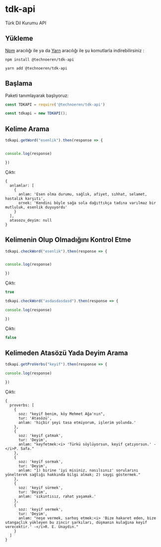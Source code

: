 # tdk-api
Türk Dil Kurumu API


## Yükleme

[Npm](https://www.npmjs.com/) aracılığı ile ya da [Yarn](https://classic.yarnpkg.com/) aracılığı ile şu komutlarla indirebilirsiniz :

```
npm install @technoeren/tdk-api
```

```
yarn add @technoeren/tdk-api
```
## Başlama
Paketi tanımlayarak başlıyoruz:

```js
const TDKAPI = require('@technoeren/tdk-api')

const tdkapi = new TDKAPI();
```

## Kelime Arama

```js
tdkapi.getWord("esenlik").then(response => {


console.log(response)

})
```

Çıktı:

```
{
  anlamlar: [
    {
      anlam: 'Esen olma durumu, sağlık, afiyet, sıhhat, selamet, hastalık karşıtı',
      ornek: 'Kendini böyle sağa sola dağıttıkça tadına varılmaz bir mutluluk, esenlik duyuyordu'
    }
  ],
  atasozu_deyim: null
}

```

## Kelimenin Olup Olmadığını Kontrol Etme

```js
tdkapi.checkWord("esenlik").then(response => {


console.log(response)

})
```

Çıktı:

```js
true
```

```js
tdkapi.checkWord("asdasdasdasd").then(response => {

console.log(response)

})
```

Çıktı:

```js
false
```

## Kelimeden Atasözü Yada Deyim Arama

```js
tdkapi.getProVerbs("keyif").then(response => {

console.log(response)

})
```

Çıktı: 

```
{
  proverbs: [
    {
      soz: "keyif benim, köy Mehmet Ağa'nın",
      tur: 'Atasözü',
      anlam: 'hiçbir şeyi tasa etmiyorum, işlerim yolunda.'
    },
    {
      soz: 'keyif çatmak',
      tur: 'Deyim',
      anlam: "keyfetmek:<i> 'Türkü söylüyorsun, keyif çatıyorsun.' -</i>P. Safa."
    },
    {
      soz: 'keyif sormak',
      tur: 'Deyim',
      anlam: "1) birine 'iyi misiniz, nasılsınız' sorularını yönelterek sağlığı hakkında bilgi almak; 2) saygı göstermek."
    },
    {
      soz: 'keyif sürmek',
      tur: 'Deyim',
      anlam: 'sıkıntısız, rahat yaşamak.'
    },
    {
      soz: 'keyif vermek',
      tur: 'Deyim',
      anlam: "neşe vermek, sarhoş etmek:<i> 'Bize hakaret eden, bize utangaçlık yükleyen bu zincir şarkıları, düşmanın kulağına keyif verecektir.' -</i>R. E. Ünaydın."
    }
  ]
}
```